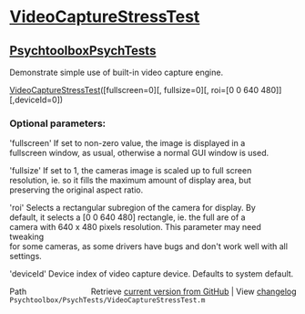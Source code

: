 # [VideoCaptureStressTest](VideoCaptureStressTest)
## [Psychtoolbox](Psychtoolbox)[PsychTests](PsychTests)

Demonstrate simple use of built-in video capture engine.  
  
[VideoCaptureStressTest](VideoCaptureStressTest)([fullscreen=0][, fullsize=0][, roi=[0 0 640 480]][,deviceId=0])  
  
### Optional parameters:  
  
'fullscreen' If set to non-zero value, the image is displayed in a  
fullscreen window, as usual, otherwise a normal GUI window is used.  
  
'fullsize' If set to 1, the cameras image is scaled up to full screen  
resolution, ie. so it fills the maximum amount of display area, but  
preserving the original aspect ratio.  
  
'roi' Selects a rectangular subregion of the camera for display. By  
default, it selects a [0 0 640 480] rectangle, ie. the full are of a  
camera with 640 x 480 pixels resolution. This parameter may need tweaking  
for some cameras, as some drivers have bugs and don't work well with all  
settings.  
  
'deviceId' Device index of video capture device. Defaults to system default.  
  




<div class="code_header" style="text-align:right;">
  <span style="float:left;">Path&nbsp;&nbsp;</span> <span class="counter">Retrieve <a href=
  "https://raw.github.com/Psychtoolbox-3/Psychtoolbox-3/beta/Psychtoolbox/PsychTests/VideoCaptureStressTest.m">current version from GitHub</a> | View <a href=
  "https://github.com/Psychtoolbox-3/Psychtoolbox-3/commits/beta/Psychtoolbox/PsychTests/VideoCaptureStressTest.m">changelog</a></span>
</div>
<div class="code">
  <code>Psychtoolbox/PsychTests/VideoCaptureStressTest.m</code>
</div>

